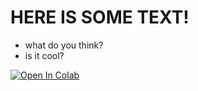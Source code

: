 # HERE IS SOME TEXT!
- what do you think?
- is it cool?

[![Open In Colab](https://colab.research.google.com/assets/colab-badge.svg)](https://colab.research.google.com/github.com/PracticalSlug/LouisPGSS20/edit/master/MyNotebooks/README.md)
